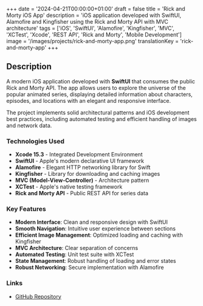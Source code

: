 +++
date = '2024-04-21T00:00:00+01:00'
draft = false
title = 'Rick and Morty iOS App'
description = 'iOS application developed with SwiftUI, Alamofire and Kingfisher using the Rick and Morty API with MVC architecture'
tags = ['iOS', 'SwiftUI', 'Alamofire', 'Kingfisher', 'MVC', 'XCTest', 'Xcode', 'REST API', 'Rick and Morty', 'Mobile Development']
image = '/images/projects/rick-and-morty-app.png'
translationKey = 'rick-and-morty-app'
+++

## Description

A modern iOS application developed with **SwiftUI** that consumes the public Rick and Morty API. The app allows users to explore the universe of the popular animated series, displaying detailed information about characters, episodes, and locations with an elegant and responsive interface.

The project implements solid architectural patterns and iOS development best practices, including automated testing and efficient handling of images and network data.

### Technologies Used

- **Xcode 15.3** - Integrated Development Environment
- **SwiftUI** - Apple's modern declarative UI framework
- **Alamofire** - Elegant HTTP networking library for Swift
- **Kingfisher** - Library for downloading and caching images
- **MVC (Model-View-Controller)** - Architecture pattern
- **XCTest** - Apple's native testing framework
- **Rick and Morty API** - Public REST API for series data

### Key Features

- **Modern Interface**: Clean and responsive design with SwiftUI
- **Smooth Navigation**: Intuitive user experience between sections
- **Efficient Image Management**: Optimized loading and caching with Kingfisher
- **MVC Architecture**: Clear separation of concerns
- **Automated Testing**: Unit test suite with XCTest
- **State Management**: Robust handling of loading and error states
- **Robust Networking**: Secure implementation with Alamofire

### Links

- [GitHub Repository](https://github.com/RafaelJaime/rick_and_morty)
